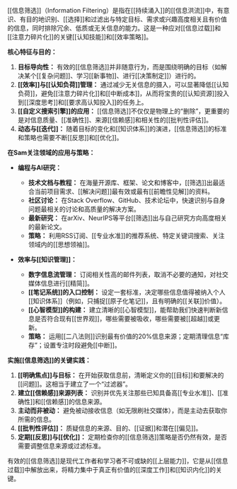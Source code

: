 [[信息筛选]]（Information Filtering）是指在[[持续涌入]]的[[信息洪流]]中，有意识、有目的地识别、[[选择]]和过滤出与特定目标、需求或兴趣高度相关且有价值的信息，同时排除冗余、低质或无关信息的能力。这是一种应对[[信息过载]]和[[注意力碎片化]]的关键[[认知技能]]和[[效率策略]]。

**核心特征与目的：**

1.  **目标导向性：** 有效的[[信息筛选]]并非随意行为，而是围绕明确的目标（如解决某个[[复杂问题]]、学习[[新事物]]、进行[[决策制定]]）进行的。
2.  **[[效率]]与[[认知负荷]]管理：** 通过减少无关信息的摄入，可以显著降低[[认知负荷]]，避免[[注意力碎片化]]和[[中断成本]]，从而将宝贵的[[认知资源]]投入到[[深度思考]]和[[要求高认知投入]]的任务上。
3.  **[[自定义搜索引擎]]的应用：** [[信息筛选]]不仅仅是物理上的“删除”，更重要的是对信息质量、[[准确性]]、来源[[信赖感]]和相关性的[[批判性评估]]。
4.  **动态与[[迭代]]：** 随着目标的变化和[[知识体系]]的演进，[[信息筛选]]的标准和策略也需要不断[[反思]]和[[优化]]。

**在Sam关注领域的应用与策略：**

*   **编程与AI研究：**
    *   **技术文档与教程：** 在海量开源库、框架、论文和博客中，[[筛选]]出最适合当前项目需求、[[解决问题]]最有效或最有[[前瞻性见解]]的资料。
    *   **社区讨论：** 在Stack Overflow、GitHub、技术论坛中，快速识别与自身问题最相关的讨论和高质量的解决方案。
    *   **最新研究：** 在arXiv、NeurIPS等平台[[筛选]]出与自己研究方向高度相关的最新论文。
    *   **策略：** 利用RSS订阅、[[专业水准]]的推荐系统、特定关键词搜索、关注领域内的[[思想领袖]]。

*   **效率与[[知识管理]]：**
    *   **数字信息流管理：** 订阅相关性高的邮件列表，取消不必要的通知，对社交媒体信息进行[[精简]]。
    *   **[[笔记系统]]的入口控制：** 设定一套标准，决定哪些信息值得被纳入个人[[知识体系]]（例如，只捕捉[[原子化笔记]]，且有明确的[[关联]]价值）。
    *   **[[心智模型]]的构建：** 建立清晰的[[心智模型]]，能帮助我们快速判断新信息是否符合现有[[世界观]]，哪些需要被吸收，哪些需要被[[超越]]或更新。
    *   **策略：** 运用[[二八法则]]识别最有价值的20%信息来源；定期清理信息“库存”；设置专注时段避免[[中断]]。

**实施[[信息筛选]]的关键实践：**

1.  **[[明确焦点]]与目标：** 在开始获取信息前，清晰定义你的[[目标]]和要解决的[[问题]]。这相当于建立了一个“过滤器”。
2.  **建立[[信赖感]]来源列表：** 识别并优先关注那些已知具备高[[专业水准]]、[[准确性]]和[[信赖感]]的信息来源。
3.  **主动而非被动：** 避免被动接收信息（如无限刷社交媒体），而是主动去获取你所需的信息。
4.  **[[批判性评估]]：** 质疑信息的来源、目的、[[证据]]和潜在[[偏见]]。
5.  **定期[[反思]]与[[优化]]：** 定期检查你的[[信息筛选]]策略是否仍然有效，是否需要调整信息来源或过滤标准。

有效的[[信息筛选]]是现代工作者和学习者不可或缺的[[上层能力]]，它是从[[信息过载]]中解放出来，将精力集中于真正有价值的[[深度工作]]和[[知识内化]]的关键。